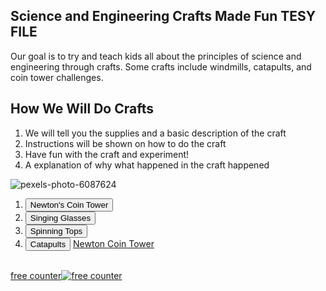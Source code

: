 ## Science and Engineering Crafts Made Fun TESY FILE

Our goal is to try and teach kids all about the principles of science and engineering through crafts. Some crafts include windmills, catapults, and coin tower challenges.

## How We Will Do Crafts
1. We will tell you the supplies and a basic description of the craft
2. Instructions will be shown on how to do the craft
3. Have fun with the craft and experiment!
4. A explanation of why what happened in the craft happened

![pexels-photo-6087624](https://user-images.githubusercontent.com/107948334/174912050-2effde26-a084-47cf-8b02-c44997e6111f.jpg)

1. <button type="button">Newton's Coin Tower</button>
2. <button type="button">Singing Glasses</button>
3. <button type="button">Spinning Tops</button>
4. <button type="button">Catapults</button>
<a href="NewtonCoinTower.html">Newton Coin Tower</a>
<div id="sfcjq5d84cm53l1yf7mdenms9jjzn5uslah"></div>
<script type="text/javascript" src="https://counter9.stat.ovh/private/counter.js?c=jq5d84cm53l1yf7mdenms9jjzn5uslah&down=async" async></script>
<br><a href="https://www.freecounterstat.com">free counter</a><noscript><a href="https://www.freecounterstat.com" title="free counter"><img src="https://counter9.stat.ovh/private/freecounterstat.php?c=jq5d84cm53l1yf7mdenms9jjzn5uslah" border="0" title="free counter" alt="free counter"></a></noscript>

